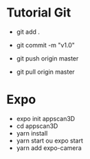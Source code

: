 # Tutorial Git

- git add .
- git commit -m "v1.0"
- git push origin master

- git pull origin master

# Expo

- expo init appscan3D
- cd appscan3D
- yarn install
- yarn start ou expo start
- yarn add expo-camera
